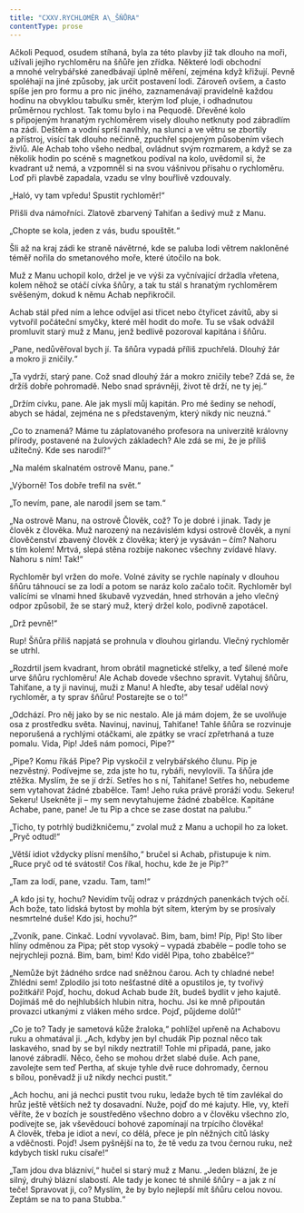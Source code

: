 ```yaml
---
title: "CXXV.RYCHLOMĚR A\_ŠŇŮRA"
contentType: prose
---
```


  

Ačkoli Pequod, osudem stíhaná, byla za této plavby již tak dlouho na moři, užívali jejího rychloměru na šňůře jen zřídka. Některé lodi obchodní a mnohé velrybářské zanedbávají úplně měření, zejména když křižují. Pevně spoléhají na jiné způsoby, jak určit postavení lodi. Zároveň ovšem, a často spíše jen pro formu a pro nic jiného, zaznamenávají pravidelně každou hodinu na obvyklou tabulku směr, kterým loď pluje, i odhadnutou průměrnou rychlost. Tak tomu bylo i na Pequodě. Dřevěné kolo s připojeným hranatým rychloměrem visely dlouho netknuty pod zábradlím na zádi. Deštěm a vodní sprší navlhly, na slunci a ve větru se zbortily a přístroj, visící tak dlouho nečinně, zpuchřel spojeným působením všech živlů. Ale Achab toho všeho nedbal, ovládnut svým rozmarem, a když se za několik hodin po scéně s magnetkou podíval na kolo, uvědomil si, že kvadrant už nemá, a vzpomněl si na svou vášnivou přísahu o rychloměru. Loď při plavbě zapadala, vzadu se vlny bouřlivě vzdouvaly.

„Haló, vy tam vpředu! Spustit rychloměr!“

Přišli dva námořníci. Zlatově zbarvený Tahiťan a šedivý muž z Manu.

„Chopte se kola, jeden z vás, budu spouštět.“

Šli až na kraj zádi ke straně návětrné, kde se paluba lodi větrem nakloněné téměř nořila do smetanového moře, které útočilo na bok.

Muž z Manu uchopil kolo, držel je ve výši za vyčnívající držadla vřetena, kolem něhož se otáčí cívka šňůry, a tak tu stál s hranatým rychloměrem svěšeným, dokud k němu Achab nepřikročil.

Achab stál před ním a lehce odvíjel asi třicet nebo čtyřicet závitů, aby si vytvořil počáteční smyčky, které měl hodit do moře. Tu se však odvážil promluvit starý muž z Manu, jenž bedlivě pozoroval kapitána i šňůru.

„Pane, nedůvěřoval bych jí. Ta šňůra vypadá příliš zpuchřelá. Dlouhý žár a mokro ji zničily.“

„Ta vydrží, starý pane. Což snad dlouhý žár a mokro zničily tebe? Zdá se, že držíš dobře pohromadě. Nebo snad správněji, život tě drží, ne ty jej.“

„Držím cívku, pane. Ale jak myslí můj kapitán. Pro mé šediny se nehodí, abych se hádal, zejména ne s představeným, který nikdy nic neuzná.“

„Co to znamená? Máme tu záplatovaného profesora na univerzitě královny přírody, postavené na žulových základech? Ale zdá se mi, že je příliš užitečný. Kde ses narodil?“

„Na malém skalnatém ostrově Manu, pane.“

„Výborně! Tos dobře trefil na svět.“

„To nevím, pane, ale narodil jsem se tam.“

„Na ostrově Manu, na ostrově Člověk, což? To je dobré i jinak. Tady je člověk z člověka. Muž narozený na nezávislém kdysi ostrově člověk, a nyní člověčenství zbavený člověk z člověka; který je vysáván – čím? Nahoru s tím kolem! Mrtvá, slepá stěna rozbije nakonec všechny zvídavé hlavy. Nahoru s ním! Tak!“

Rychloměr byl vržen do moře. Volné závity se rychle napínaly v dlouhou šňůru táhnoucí se za lodí a potom se naráz kolo začalo točit. Rychloměr byl valícími se vlnami hned škubavě vyzvedán, hned strhován a jeho vlečný odpor způsobil, že se starý muž, který držel kolo, podivně zapotácel.

„Drž pevně!“

Rup! Šňůra příliš napjatá se prohnula v dlouhou girlandu. Vlečný rychloměr se utrhl.

„Rozdrtil jsem kvadrant, hrom obrátil magnetické střelky, a teď šílené moře urve šňůru rychloměru! Ale Achab dovede všechno spravit. Vytahuj šňůru, Tahiťane, a ty ji navinuj, muži z Manu! A hleďte, aby tesař udělal nový rychloměr, a ty sprav šňůru! Postarejte se o to!“

„Odchází. Pro něj jako by se nic nestalo. Ale já mám dojem, že se uvolňuje osa z prostředku světa. Navinuj, navinuj, Tahiťane! Tahle šňůra se rozvinuje neporušená a rychlými otáčkami, ale zpátky se vrací zpřetrhaná a tuze pomalu. Vida, Pip! Jdeš nám pomoci, Pipe?“

„Pipe? Komu říkáš Pipe? Pip vyskočil z velrybářského člunu. Pip je nezvěstný. Podívejme se, zda jste ho tu, rybáři, nevylovili. Ta šňůra jde ztěžka. Myslím, že se jí drží. Setřes ho s ní, Tahiťane! Setřes ho, nebudeme sem vytahovat žádné zbabělce. Tam! Jeho ruka právě proráží vodu. Sekeru! Sekeru! Usekněte ji – my sem nevytahujeme žádné zbabělce. Kapitáne Achabe, pane, pane! Je tu Pip a chce se zase dostat na palubu.“

„Ticho, ty potrhlý budižkničemu,“ zvolal muž z Manu a uchopil ho za loket. „Pryč odtud!“

„Větší idiot vždycky plísní menšího,“ bručel si Achab, přistupuje k nim. „Ruce pryč od té svátosti! Cos říkal, hochu, kde že je Pip?“

„Tam za lodí, pane, vzadu. Tam, tam!“

„A kdo jsi ty, hochu? Nevidím tvůj odraz v prázdných panenkách tvých očí. Ach bože, tato lidská bytost by mohla být sítem, kterým by se prosívaly nesmrtelné duše! Kdo jsi, hochu?“

„Zvoník, pane. Cinkač. Lodní vyvolavač. Bim, bam, bim! Píp, Pip! Sto liber hlíny odměnou za Pipa; pět stop vysoký – vypadá zbaběle – podle toho se nejrychleji pozná. Bim, bam, bim! Kdo viděl Pipa, toho zbabělce?“

„Nemůže být žádného srdce nad sněžnou čarou. Ach ty chladné nebe! Zhlédni sem! Zplodilo jsi toto nešťastné dítě a opustilos je, ty tvořivý požitkáři! Pojď, hochu, dokud Achab bude žít, budeš bydlit v jeho kajutě. Dojímáš mě do nejhlubších hlubin nitra, hochu. Jsi ke mně připoután provazci utkanými z vláken mého srdce. Pojď, půjdeme dolů!“

„Co je to? Tady je sametová kůže žraloka,“ pohlížel upřeně na Achabovu ruku a ohmatával ji. „Ach, kdyby jen byl chudák Pip poznal něco tak laskavého, snad by se byl nikdy neztratil! Tohle mi připadá, pane, jako lanové zábradlí. Něco, čeho se mohou držet slabé duše. Ach pane, zavolejte sem teď Pertha, ať skuje tyhle dvě ruce dohromady, černou s bílou, poněvadž ji už nikdy nechci pustit.“

„Ach hochu, ani já nechci pustit tvou ruku, ledaže bych tě tím zavlékal do hrůz ještě větších než ty dosavadní. Nuže, pojď do mé kajuty. Hle, vy, kteří věříte, že v bozích je soustředěno všechno dobro a v člověku všechno zlo, podívejte se, jak vševědoucí bohové zapomínají na trpícího člověka! A člověk, třeba je idiot a neví, co dělá, přece je pln něžných citů lásky a vděčnosti. Pojď! Jsem pyšnější na to, že tě vedu za tvou černou ruku, než kdybych tiskl ruku císaře!“

„Tam jdou dva blázniví,“ hučel si starý muž z Manu. „Jeden blázní, že je silný, druhý blázní slabostí. Ale tady je konec té shnilé šňůry – a jak z ní teče! Spravovat ji, co? Myslím, že by bylo nejlepší mít šňůru celou novou. Zeptám se na to pana Stubba.“
